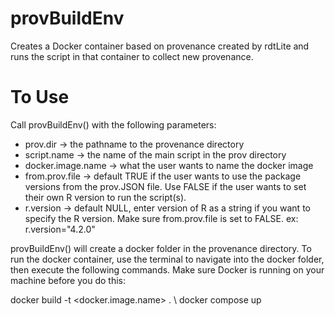 # provBuildEnv
Creates a Docker container based on provenance created by rdtLite and runs the script in that container to collect new provenance.

# To Use
Call provBuildEnv() with the following parameters:
- prov.dir -> the pathname to the provenance directory
- script.name -> the name of the main script in the prov directory
- docker.image.name -> what the user wants to name the docker image
- from.prov.file -> default TRUE if the user wants to use the package versions from the prov.JSON file. Use FALSE if the user wants to set their own R version to run the script(s).
- r.version -> default NULL, enter version of R as a string if you want to specify the R version. Make sure from.prov.file is set to FALSE. ex: r.version="4.2.0"

provBuildEnv() will create a docker folder in the provenance directory. To run the docker container, use the terminal to navigate into the docker folder, then execute the following commands. Make sure Docker is running on your machine before you do this:

docker build -t <docker.image.name> . \\
docker compose up


